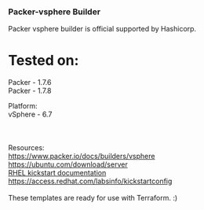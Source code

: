 ### Packer-vsphere Builder

Packer vsphere builder is official supported by Hashicorp. 

# Tested on:
Packer - 1.7.6 <br>
Packer - 1.7.8 <br>

Platform:<br>
vSphere - 6.7 <br>
<br>
<br>
<br>
Resources: <br>
https://www.packer.io/docs/builders/vsphere <br>
https://ubuntu.com/download/server <br>
<a href="https://access.redhat.com/documentation/en-us/red_hat_enterprise_linux/8/html/performing_an_advanced_rhel_installation/creating-kickstart-files_installing-rhel-as-an-experienced-user">RHEL kickstart documentation</a> <br>
https://access.redhat.com/labsinfo/kickstartconfig <br>
<br>
These templates are ready for use with Terraform. :)
